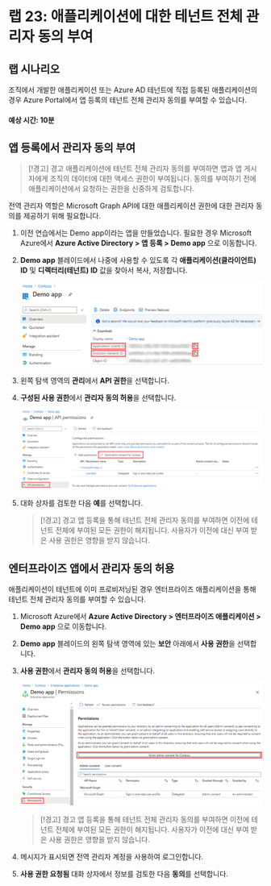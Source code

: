 ﻿---
lab:
    title: '23 - 애플리케이션에 대한 테넌트 전체 관리자 동의 부여'
    learning path: '03'
    module: '모듈 03 - 앱 등록 구현'
---

# 랩 23: 애플리케이션에 대한 테넌트 전체 관리자 동의 부여

## 랩 시나리오

조직에서 개발한 애플리케이션 또는 Azure AD 테넌트에 직접 등록된 애플리케이션의 경우 Azure Portal에서 앱 등록의 테넌트 전체 관리자 동의를 부여할 수 있습니다.

#### 예상 시간: 10분

## 앱 등록에서 관리자 동의 부여

> [!경고]
> 경고
> 애플리케이션에 테넌트 전체 관리자 동의를 부여하면 앱과 앱 게시자에게 조직의 데이터에 대한 액세스 권한이 부여됩니다. 동의를 부여하기 전에 애플리케이션에서 요청하는 권한을 신중하게 검토합니다.

전역 관리자 역할은 Microsoft Graph API에 대한 애플리케이션 권한에 대한 관리자 동의를 제공하기 위해 필요합니다.

1. 이전 연습에서는 Demo app이라는 앱을 만들었습니다. 필요한 경우 Microsoft Azure에서 **Azure Active Directory > 앱 등록 > Demo app** 으로 이동합니다.

1. **Demo app** 블레이드에서 나중에 사용할 수 있도록 각 **애플리케이션(클라이언트) ID** 및 **디렉터리(테넌트) ID** 값을 찾아서 복사, 저장합니다.

    ![디렉터리 ID가 강조 표시된 Demo app 블레이드를 보여주는 화면 이미지](./media/lp3-mod3-demo-app-directory-id.png)

1. 왼쪽 탐색 영역의 **관리**에서 **API 권한**을 선택합니다.

1. **구성된 사용 권한**에서 **관리자 동의 허용**을 선택합니다.

    ![Contoso에 대한 관리자 동의 허용이 강조 표시된 API 권한 페이지를 보여주는 화면 이미지](./media/lp3-mod3-api-permissions-admin-consent.png)

1. 대화 상자를 검토한 다음 **예**를 선택합니다.

    > [!경고]
    > 경고
    > 앱 등록을 통해 테넌트 전체 관리자 동의를 부여하면 이전에 테넌트 전체에 부여된 모든 권한이 해지됩니다. 사용자가 이전에 대신 부여 받은 사용 권한은 영향을 받지 않습니다.

## 엔터프라이즈 앱에서 관리자 동의 허용

애플리케이션이 테넌트에 이미 프로비저닝된 경우 엔터프라이즈 애플리케이션을 통해 테넌트 전체 관리자 동의를 부여할 수 있습니다.

1. Microsoft Azure에서 **Azure Active Directory > 엔터프라이즈 애플리케이션 > Demo app** 으로 이동합니다.

1. **Demo app** 블레이드의 왼쪽 탐색 영역에 있는 **보안** 아래에서 **사용 권한**을 선택합니다.

1. **사용 권한**에서 **관리자 동의 허용**을 선택합니다.

    ![Contos에 대한 관리자 동의 부여가 강조 표시된 Demo app 페이지를 보여주는 화면 이미지](./media/lp3-mod3-grant-admin-consent-in-enterprise-app.png)

    > [!경고]
    > 경고
    > 앱 등록을 통해 테넌트 전체 관리자 동의를 부여하면 이전에 테넌트 전체에 부여된 모든 권한이 해지됩니다. 사용자가 이전에 대신 부여 받은 사용 권한은 영향을 받지 않습니다.

1. 메시지가 표시되면 전역 관리자 계정을 사용하여 로그인합니다.

1. **사용 권한 요청됨** 대화 상자에서 정보를 검토한 다음 **동의**를 선택합니다.
